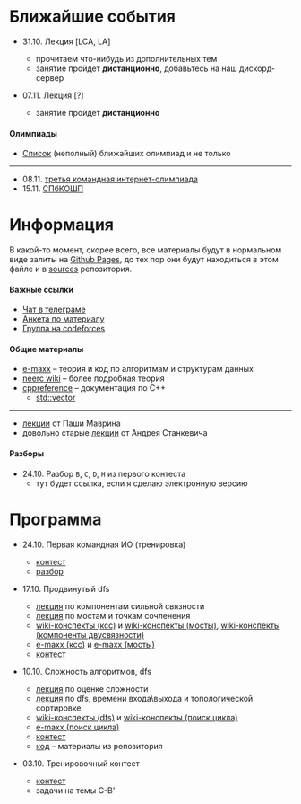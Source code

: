 # Ближайшие события

- 31.10. Лекция \[LCA, LA\]
    - прочитаем что-нибудь из дополнительных тем
    - занятие пройдет **дистанционно**, добавьтесь на наш дискорд-сервер

- 07.11. Лекция \[?\]
    - занятие пройдет **дистанционно**

#### Олимпиады

- [Список](https://clist.by) (неполный) ближайших олимпиад и не только
---

- 08.11. [третья командная интернет-олимпиада](https://neerc.ifmo.ru/school/io)
- 15.11. [СПбКОШП](https://neerc.ifmo.ru/school/russia-team)

# Информация

В какой-то момент, скорее всего, все материалы будут в нормальном виде залиты на 
[Github Pages](https://pages.github.com/), до тех пор они будут находиться в этом файле и в 
[sources](sources) репозитория.

#### Важные ссылки

- [Чат в телеграме](https://t.me/itmo_bx)
- [Анкета по материалу](https://forms.gle/NsGiJbbwHd2uu34v9)
- [Группа на codeforces](https://itmobx.contest.codeforces.com)

#### Общие материалы

- [e-maxx](https://e-maxx.ru/algo) &ndash; теория и код по алгоритмам и структурам данных
- [neerc wiki](https://neerc.itmo.ru/wiki) &ndash; более подробная теория
- [cppreference](https://ru.cppreference.com) &ndash; документация по C++
    - [std::vector](https://ru.cppreference.com/w/cpp/container/vector)
---

- [лекции](https://www.youtube.com/user/pavelmavrin) от Паши Маврина
- довольно старые [лекции](https://www.youtube.com/playlist?list=PLDrmKwRSNx7KcHxyf9hSmF3fTLKSwujkM) от Андрея Станкевича

#### Разборы

- 24.10. Разбор `B`, `C`, `D`, `H` из первого контеста
    - тут будет ссылка, если я сделаю электронную версию

# Программа

- 24.10. Первая командная ИО (тренировка)
    - [контест](https://itmobx.contest.codeforces.com/group/7CxanISe1r/contest/300742)
    - [разбор](https://neerc.ifmo.ru/school/io/2020-2021.html)

- 17.10. Продвинутый dfs
    - [лекция](https://youtu.be/8jECFHUoohs) по компонентам сильной связности
    - [лекция](https://youtu.be/ouK3FBRaJJA) по мостам и точкам сочленения
    - [wiki-конспекты (ксс)](http://neerc.ifmo.ru/wiki/index.php?title=Использование_обхода_в_глубину_для_поиска_компонент_сильной_связности) и [wiki-конспекты (мосты)](http://neerc.ifmo.ru/wiki/index.php?title=Использование_обхода_в_глубину_для_поиска_мостов), [wiki-конспекты (компоненты двусвязности)](http://neerc.ifmo.ru/wiki/index.php?title=Построение_компонент_рёберной_двусвязности)
    - [e-maxx (ксс)](https://e-maxx.ru/algo/strong_connected_components) и [e-maxx (мосты)](https://e-maxx.ru/algo/bridge_searching)
    - [контест](https://itmobx.contest.codeforces.com/group/7CxanISe1r/contest/298573)

- 10.10. Сложность алгоритмов, dfs
    - [лекция](https://www.youtube.com/watch?v=8BniwdaAUMc) по оценке сложности
    - [лекция](https://www.youtube.com/watch?v=RPIE0lXAIv4) по dfs, времени входа\выхода и топологической сортировке
    - [wiki-конспекты (dfs)](http://neerc.ifmo.ru/wiki/index.php?title=Обход_в_глубину,_цвета_вершин) и [wiki-конспекты (поиск цикла)](http://neerc.ifmo.ru/wiki/index.php?title=Использование_обхода_в_глубину_для_поиска_цикла)
    - [e-maxx (поиск цикла)](http://e-maxx.ru/algo/finding_cycle)
    - [контест](https://itmobx.contest.codeforces.com/group/7CxanISe1r/contest/298573)
    - [код](sources/c01dfs) &ndash; материалы из репозитория

- 03.10. Тренировочный контест
    - [контест](https://itmobx.contest.codeforces.com/group/7CxanISe1r/contest/297689)
    - задачи на темы C-B'
